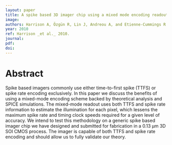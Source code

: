 ```yaml
---
layout: paper
title: A spike based 3D imager chip using a mixed mode encoding readout
image:
authors: Harrison A, Özgün R, Lin J, Andreou A, and Etienne-Cummings R.
year: 2010
ref: Harrison _et al._ 2010.
journal: 
pdf: 
doi: 
---
```


# Abstract
Spike based imagers commonly use either time-to-first spike (TTFS) or spike rate encoding exclusively. In this paper we discuss the benefits of using a mixed-mode encoding scheme backed by theoretical analysis and SPICE simulations. The mixed-mode readout uses both TTFS and spike rate information to estimate the illumination for each pixel, which lessens the maximum spike rate and timing clock speeds required for a given level of accuracy. We intend to test this methodology on a generic spike based imager chip we have designed and submitted for fabrication in a 0.13 μm 3D SOI CMOS process. The imager is capable of both TTFS and spike rate encoding and should allow us to fully validate our theory.

